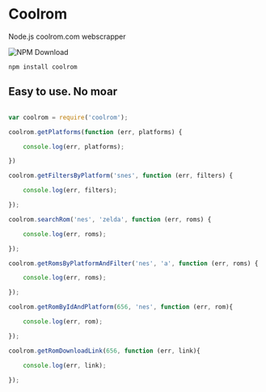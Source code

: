 Coolrom
============

Node.js coolrom.com webscrapper

![NPM Download](https://nodei.co/npm/coolrom.png?downloads=true)

`npm install coolrom`

## Easy to use. No moar

```javascript

var coolrom = require('coolrom');

coolrom.getPlatforms(function (err, platforms) {

    console.log(err, platforms);

})

coolrom.getFiltersByPlatform('snes', function (err, filters) {

    console.log(err, filters);

});

coolrom.searchRom('nes', 'zelda', function (err, roms) {

    console.log(err, roms);

});

coolrom.getRomsByPlatformAndFilter('nes', 'a', function (err, roms) {

    console.log(err, roms);

});

coolrom.getRomByIdAndPlatform(656, 'nes', function (err, rom){

    console.log(err, rom);

});

coolrom.getRomDownloadLink(656, function (err, link){

    console.log(err, link);

});
```
